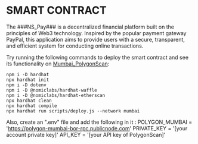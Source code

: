 # SMART CONTRACT

The ###NS_Pay### is a decentralized financial platform built on the principles of Web3 technology. Inspired by the popular payment gateway PayPal, this application aims to provide users with a secure, transparent, and efficient system for conducting online transactions.

Try running the following commands to deploy the smart contract and see its functionality on [Mumbai_PolygonScan](https://mumbai.polygonscan.com/):

```shell
npm i -D hardhat 
npx hardhat init
npm i -D dotenv
npm i -D @nomiclabs/hardhat-waffle
npm i -D @nomiclabs/hardhat-etherscan
npx hardhat clean
npx hardhat compile
npx hardhat run scripts/deploy.js --network mumbai
```
Also, create an ".env" file and add the following in it :
POLYGON_MUMBAI = 'https://polygon-mumbai-bor-rpc.publicnode.com'
PRIVATE_KEY = '[your account private key]' 
API_KEY = '[your API key of PolygonScan]'
